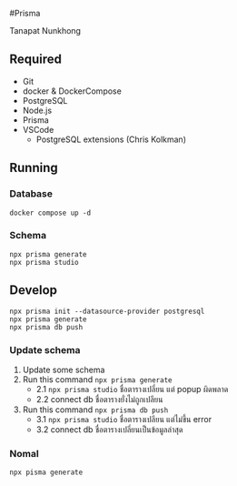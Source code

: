 #Prisma

Tanapat Nunkhong
## Required
- Git
- docker & DockerCompose
- PostgreSQL
- Node.js
- Prisma
- VSCode
    - PostgreSQL extensions (Chris Kolkman)
## Running
### Database
```
docker compose up -d
```
### Schema
```
npx prisma generate
npx prisma studio
```

## Develop
```First time
npx prisma init --datasource-provider postgresql
npx prisma generate
npx prisma db push
```

### Update schema
1. Update some schema
2. Run this command `npx prisma generate`
   - 2.1 `npx prisma studio` ชื่อตารางเปลี่ยน แต่ popup ผิดพลาด
   - 2.2 connect db ชื่อตารางยั่งไม่ถูกเปลียน
3. Run this command `npx prisma db push`
    - 3.1 `npx prisma studio` ชื่อตารางเปลียน แต่ไม่ขึ้น error
    - 3.2 connect db ชื่อตารางเปลี่ยนเป็นข้อมูลล่าสุด

### Nomal
```bash
npx pisma generate
```